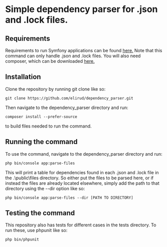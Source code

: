 # Simple dependency parser for .json and .lock files.

## Requirements
Requirements to run Symfony applications can be found [here.](https://symfony.com/doc/4.2/reference/requirements.html)
Note that this command can only handle .json and .lock files. You will also
need composer, which can be downloaded [here.](https://getcomposer.org/download/)

## Installation
Clone the repository by running git clone like so:
```
git clone https://github.com/elirud/dependency_parser.git
```
Then navigate to the dependency_parser directory and run:
```
composer install --prefer-source
```
to build files needed to run the command.

## Running the command
To use the command, navigate to the dependency_parser directory and run:
```
php bin/console app:parse-files
```
This will print a table for dependencies found in each .json and .lock file
in the .\\public\\files directory. So either put the files to be parsed here,
or if instead the files are already located elsewhere, simply add the path to
that directory using the --dir option like so:
```
php bin/console app:parse-files --dir [PATH TO DIRECTORY]
```

## Testing the command
This repository also has tests for different cases in the tests directory.
To run these, use phpunit like so:
```
php bin/phpunit
```
